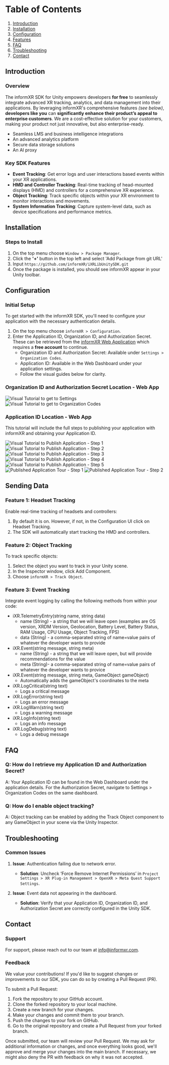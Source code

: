 # Table of Contents

1. [Introduction](\#introduction)  
1. [Installation](\#installation)  
1. [Configuration](\#configuration)  
1. [Features](\#features)  
1. [FAQ](\#faq)  
1. [Troubleshooting](\#troubleshooting)  
1. [Contact](\#contact)

## Introduction

### Overview

The informXR SDK for Unity empowers developers **for free** to seamlessly integrate advanced XR tracking, analytics, and data management into their applications. By leveraging informXR's comprehensive features _(see below)_, **developers like you** can **significantly enhance their product’s appeal to enterprise customers**. We are a cost-effective solution for your customers, making your product not just innovative, but also enterprise-ready.
* Seamless LMS and business intelligence integrations
* An advanced analytics platform
* Secure data storage solutions
* An AI proxy

### Key SDK Features

- **Event Tracking**: Get error logs and user interactions based events within your XR applications.
- **HMD and Controller Tracking**: Real-time tracking of head-mounted displays (HMD) and controllers for a comprehensive XR experience.   
- **Object Tracking**: Track specific objects within your XR environment to monitor interactions and movements.
- **System Information Tracking**: Capture system-level data, such as device specifications and performance metrics.  

## Installation

### Steps to Install

1. On the top menu choose `Window > Package Manager`.
2. Click the **\'+'** button in the top left and select 'Add Package from git URL'  
3. Input `https://github.com/informXR/iXRLibUnitySDK.git`
4. Once the package is installed, you should see informXR appear in your Unity toolbar.

## Configuration

### Initial Setup

To get started with the informXR SDK, you'll need to configure your application with the necessary authentication details.

1. On the top menu choose `informXR > Configuration`.
2. Enter the Application ID, Organization ID, and Authorization Secret. These can be retrieved from the [informXR Web Application](https://app.informxr.io/) which requires a **free account** to continue.
     * Organization ID and Authorization Secret: Available under `Settings > Organization Codes`.
     * Application ID: Available in the Web Dashboard under your application settings.
     * Follow the visual guides below for clarity.

### Organization ID and Authorization Secret Location - Web App
![Visual Tutorial to get to Settings](https://github.com/informXR/iXRLibUnitySDK/blob/main/READMEFiles/GotoSettings.png?raw=true "Go to Settings")
![Visual Tutorial to get to Organization Codes](https://github.com/informXR/iXRLibUnitySDK/blob/main/READMEFiles/goToOrganizationCodes.png?raw=true "Go to Organization Codes")

### Application ID Location - Web App

This tutorial will include the full steps to publishing your application with informXR and obtaining your Application ID.

![Visual Tutorial to Publish Application - Step 1](https://github.com/informXR/iXRLibUnitySDK/blob/main/READMEFiles/PublishApp1.png?raw=true "Publish an Application - Step 1")
![Visual Tutorial to Publish Application - Step 2](https://github.com/informXR/iXRLibUnitySDK/blob/main/READMEFiles/PublishApp2.png?raw=true "Publish an Application - Step 2")
![Visual Tutorial to Publish Application - Step 3](https://github.com/informXR/iXRLibUnitySDK/blob/main/READMEFiles/PublishApp3.png?raw=true "Publish an Application - Step 3")
![Visual Tutorial to Publish Application - Step 4](https://github.com/informXR/iXRLibUnitySDK/blob/main/READMEFiles/PublishApp4.png?raw=true "Publish an Application - Step 4")
![Visual Tutorial to Publish Application - Step 5](https://github.com/informXR/iXRLibUnitySDK/blob/main/READMEFiles/PublishApp5.png?raw=true "Publish an Application - Step 5")
![Published Application Tour - Step 1](https://github.com/informXR/iXRLibUnitySDK/blob/main/READMEFiles/PubAppTour1.png?raw=true "Published Application Tour - Step 1")
![Published Application Tour - Step 2](https://github.com/informXR/iXRLibUnitySDK/blob/main/READMEFiles/PubAppTour2.png?raw=true "Published Application Tour - Step 2")

## Sending Data

### Feature 1: Headset Tracking

Enable real-time tracking of headsets and controllers:
1. By default it is on. However, if not, in the Configuration UI click on Headset Tracking.
2. The SDK will automatically start tracking the HMD and controllers.

### Feature 2: Object Tracking

To track specific objects:
1. Select the object you want to track in your Unity scene.
2. In the Inspector window, click Add Component.
3. Choose `informXR > Track Object`.

### Feature 3: Event Tracking

Integrate event logging by calling the following methods from within your code:
- iXR.TelemetryEntry(string name, string data)
    - name (String) - a string that we will leave open (examples are OS version, XRDM Version, Geolocation, Battery Level, Battery Status, RAM Usage, CPU Usage, Object Tracking, FPS)
    - data (String) - a comma-separated string of name=value pairs of whatever the developer wants to provide
- iXR.Event(string message, string meta)
    - name (String) - a string that we will leave open, but will provide recommendations for the value
    - meta (String)- a comma-separated string of name=value pairs of whatever the developer wants to provice
- iXR.Event(string message, string meta, GameObject gameObject)
    - Automatically adds the gameObject's coordinates to the meta
- iXR.LogCritical(string text)
    - Logs a critical message
- iXR.LogError(string text)
    - Logs an error message
- iXR.LogWarn(string text)
    - Logs a warning message
- iXR.LogInfo(string text)
    - Logs an info message
- iXR.LogDebug(string text)
    - Logs a debug message

## FAQ

### Q: How do I retrieve my Application ID and Authorization Secret?
A: Your Application ID can be found in the Web Dashboard under the application details. For the Authorization Secret, navigate to Settings > Organization Codes on the same dashboard.

### Q: How do I enable object tracking?
A: Object tracking can be enabled by adding the Track Object component to any GameObject in your scene via the Unity Inspector.


## Troubleshooting

### Common Issues

1. **Issue**: Authentication failing due to network error.  
     
   - **Solution**: Uncheck ‘Force Remove Internet Permissions’ in `Project Settings > XR Plug-in Management > OpenXR > Meta Quest Support Settings`.

2. **Issue**: Event data not appearing in the dashboard.

   - **Solution**: Verify that your Application ID, Organization ID, and Authorization Secret are correctly configured in the Unity SDK.

## Contact

### Support

For support, please reach out to our team at [info@informxr.com](mailto:info@informxr.com).

### Feedback

We value your contributions! If you'd like to suggest changes or improvements to our SDK, you can do so by creating a Pull Request (PR).

To submit a Pull Request:
1. Fork the repository to your GitHub account.
2. Clone the forked repository to your local machine.
3. Create a new branch for your changes.
4. Make your changes and commit them to your branch.
5. Push the changes to your fork on GitHub.
6. Go to the original repository and create a Pull Request from your forked branch.

Once submitted, our team will review your Pull Request. We may ask for additional information or changes, and once everything looks good, we'll approve and merge your changes into the main branch. If necessary, we might also deny the PR with feedback on why it was not accepted. 
